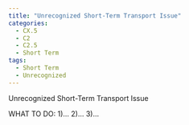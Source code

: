 ```yaml
---
title: "Unrecognized Short-Term Transport Issue"
categories:
  - CX.5
  - C2
  - C2.5
  - Short Term
tags:
  - Short Term
  - Unrecognized
---
```


Unrecognized Short-Term Transport Issue

WHAT TO DO:
1)...
2)...
3)...